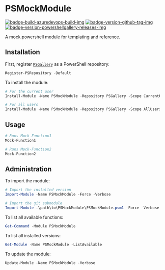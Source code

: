 # PSMockModule

[![badge-build-azuredevops-build-img][]][badge-build-azuredevops-build-src] [![badge-version-github-tag-img][]][badge-version-github-tag-src] [![badge-version-powershellgallery-releases-img][]][badge-version-powershellgallery-releases-src]

[badge-build-azuredevops-build-img]: https://img.shields.io/azure-devops/build/theohbrothers/PSMockModule/7/master.svg?label=build&logo=azure-pipelines&style=flat-square
[badge-build-azuredevops-build-src]: https://dev.azure.com/theohbrothers/PSMockModule/_build?definitionId=7
[badge-version-github-tag-img]: https://img.shields.io/github/v/tag/theohbrothers/PSMockModule?style=flat-square
[badge-version-github-tag-src]: https://github.com/theohbrothers/PSMockModule/releases
[badge-version-powershellgallery-releases-img]: https://img.shields.io/powershellgallery/v/PSMockModule?logo=powershell&logoColor=white&label=PSGallery&labelColor=&style=flat-square
[badge-version-powershellgallery-releases-src]: https://www.powershellgallery.com/packages/PSMockModule/

A mock powershell module for templating and reference.

## Installation

First, register [`PSGallery`](https://www.powershellgallery.com/) as a PowerShell repository:

```powershell
Register-PSRepository -Default
```

To install the module:

```powershell
# For the current user
Install-Module -Name PSMockModule -Repository PSGallery -Scope CurrentUser

# For all users
Install-Module -Name PSMockModule -Repository PSGallery -Scope AllUsers
```

## Usage

```powershell
# Runs Mock-Function1
Mock-Function1

# Runs Mock-Function2
Mock-Function2
```

## Administration

To import the module:

```powershell
# Import the installed version
Import-Module -Name PSMockModule -Force -Verbose

# Import the git submodule
Import-Module .\path\to\PSMockModule\PSMockModule.psm1 -Force -Verbose
```

To list all available functions:

```powershell
Get-Command -Module PSMockModule
```

To list all installed versions:

```powershell
Get-Module -Name PSMockModule -ListAvailable
```

To update the module:

```powershell
Update-Module -Name PSMockModule -Verbose
```
